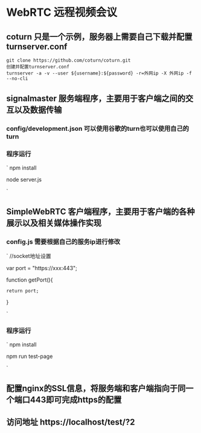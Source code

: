 # WebRTC 远程视频会议
## coturn 只是一个示例，服务器上需要自己下载并配置turnserver.conf
```
git clone https://github.com/coturn/coturn.git  
创建并配置turnserver.conf  
turnserver -a -v --user ${username}:${password} -r=外网ip -X 外网ip -f --no-cli  
```
## signalmaster 服务端程序，主要用于客户端之间的交互以及数据传输
### config/development.json 可以使用谷歌的turn也可以使用自己的turn
### 程序运行
`
npm install  

node server.js  

`
## SimpleWebRTC 客户端程序，主要用于客户端的各种展示以及相关媒体操作实现
### config.js 需要根据自己的服务ip进行修改
`
//socket地址设置  

var port = "https://xxx:443";  

function getPort(){  

    return port;  
    
}  

`
### 程序运行
`
npm install  

npm run test-page  

`
## 配置nginx的SSL信息，将服务端和客户端指向于同一个端口443即可完成https的配置

## 访问地址 https://localhost/test/?2

